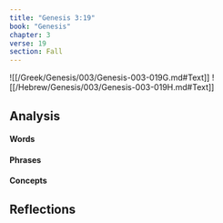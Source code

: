 ```yaml
---
title: "Genesis 3:19"
book: "Genesis"
chapter: 3
verse: 19
section: Fall
---
```

![[/Greek/Genesis/003/Genesis-003-019G.md#Text]]
![[/Hebrew/Genesis/003/Genesis-003-019H.md#Text]]

## Analysis

#### Words

#### Phrases

#### Concepts

## Reflections
